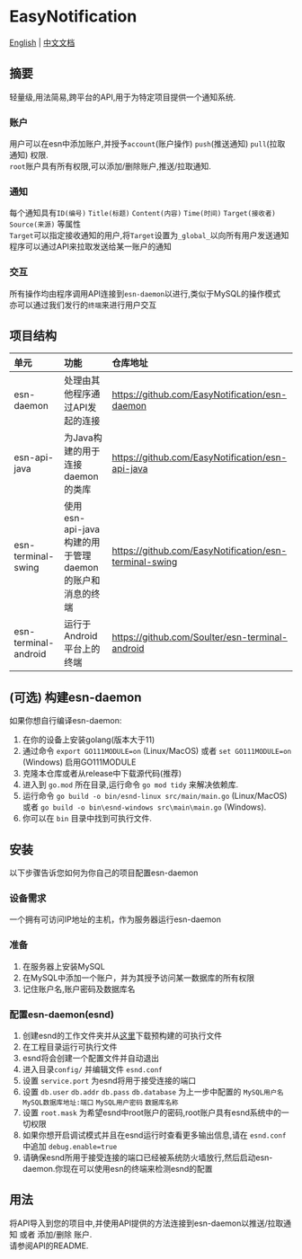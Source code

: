 # EasyNotification

[English](README.md) | [中文文档](README_CN.md)

## 摘要
 
轻量级,用法简易,跨平台的API,用于为特定项目提供一个通知系统.  

### 账户

用户可以在esn中添加账户,并授予`account`(账户操作) `push`(推送通知) `pull`(拉取通知) 权限.  
`root`账户具有所有权限,可以添加/删除账户,推送/拉取通知.  

### 通知

每个通知具有`ID(编号)` `Title(标题)` `Content(内容)` `Time(时间)` `Target(接收者)` `Source(来源)` 等属性  
`Target`可以指定接收通知的用户,将`Target`设置为`_global_`以向所有用户发送通知  
程序可以通过API来拉取发送给某一账户的通知

### 交互

所有操作均由程序调用API连接到`esn-daemon`以进行,类似于MySQL的操作模式  
亦可以通过我们发行的`终端`来进行用户交互


## 项目结构

| 单元 | 功能 | 仓库地址 |  
| :----- | :----- | :----- |
| esn-daemon | 处理由其他程序通过API发起的连接 | <https://github.com/EasyNotification/esn-daemon> |
| esn-api-java | 为Java构建的用于连接daemon的类库 | <https://github.com/EasyNotification/esn-api-java> |
| esn-terminal-swing | 使用esn-api-java构建的用于管理daemon的账户和消息的终端 | <https://github.com/EasyNotification/esn-terminal-swing> |
| esn-terminal-android | 运行于Android平台上的终端 | <https://github.com/Soulter/esn-terminal-android> |

## (可选) 构建esn-daemon 

如果你想自行编译esn-daemon:

1. 在你的设备上安装golang(版本大于11)
2. 通过命令 `export GO111MODULE=on` (Linux/MacOS) 或者 `set GO111MODULE=on` (Windows) 启用GO111MODULE
3. 克隆本仓库或者从release中下载源代码(推荐)
4. 进入到 `go.mod` 所在目录,运行命令 `go mod tidy` 来解决依赖库.
5. 运行命令 `go build -o bin/esnd-linux src/main/main.go` (Linux/MacOS) 或者 `go build -o bin\esnd-windows src\main\main.go` (Windows).
6. 你可以在 `bin` 目录中找到可执行文件.

## 安装

以下步骤告诉您如何为你自己的项目配置esn-daemon

### 设备需求

一个拥有可访问IP地址的主机，作为服务器运行esn-daemon

### 准备

1. 在服务器上安装MySQL  
2. 在MySQL中添加一个账户，并为其授予访问某一数据库的所有权限  
3. 记住账户名,账户密码及数据库名

### 配置esn-daemon(esnd)

1. 创建esnd的工作文件夹并从[这里](https://github.com/EasyNotification/esn-daemon/releases/latest)下载预构建的可执行文件
2. 在工程目录运行可执行文件  
3. esnd将会创建一个配置文件并自动退出  
4. 进入目录`config/` 并编辑文件 `esnd.conf`  
5. 设置 `service.port` 为esnd将用于接受连接的端口  
6. 设置 `db.user` `db.addr` `db.pass` `db.database` 为上一步中配置的 `MySQL用户名` `MySQL数据库地址:端口` `MySQL用户密码` `数据库名称`    
7. 设置 `root.mask` 为希望esnd中root账户的密码,root账户具有esnd系统中的一切权限
8. 如果你想开启调试模式并且在esnd运行时查看更多输出信息,请在 `esnd.conf` 中追加 `debug.enable=true`
9. 请确保esnd所用于接受连接的端口已经被系统防火墙放行,然后启动esn-daemon.你现在可以使用esn的终端来检测esnd的配置


## 用法

将API导入到您的项目中,并使用API提供的方法连接到esn-daemon以推送/拉取通知 或者 添加/删除 账户.  
请参阅API的README.
